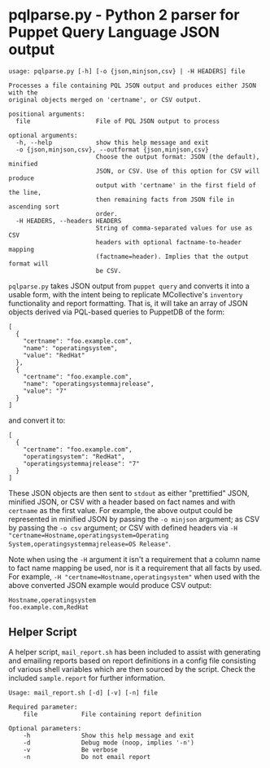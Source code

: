 # pqlparse.py - Python 2 parser for Puppet Query Language JSON output

```
usage: pqlparse.py [-h] [-o {json,minjson,csv} | -H HEADERS] file

Processes a file containing PQL JSON output and produces either JSON with the
original objects merged on 'certname', or CSV output.

positional arguments:
  file                  File of PQL JSON output to process

optional arguments:
  -h, --help            show this help message and exit
  -o {json,minjson,csv}, --outformat {json,minjson,csv}
                        Choose the output format: JSON (the default), minified
                        JSON, or CSV. Use of this option for CSV will produce
                        output with 'certname' in the first field of the line,
                        then remaining facts from JSON file in ascending sort
                        order.
  -H HEADERS, --headers HEADERS
                        String of comma-separated values for use as CSV
                        headers with optional factname-to-header mapping
                        (factname=header). Implies that the output format will
                        be CSV.
```

`pqlparse.py` takes JSON output from `puppet query` and converts it into
a usable form, with the intent being to replicate MCollective's `inventory`
functionality and report formatting.  That is, it will take an array of JSON
objects derived via PQL-based queries to PuppetDB of the form:

```
[
  {
    "certname": "foo.example.com",
    "name": "operatingsystem",
    "value": "RedHat"
  },
  {
    "certname": "foo.example.com",
    "name": "operatingsystemmajrelease",
    "value": "7"
  }
]
```
and convert it to:

```
[
  {
    "certname": "foo.example.com",
    "operatingsystem": "RedHat",
    "operatingsystemmajrelease": "7"
  }
]
```
These JSON objects are then sent to `stdout` as either "prettified" JSON,
minified JSON, or CSV with a header based on fact names and with `certname` as
the first value.  For example, the above output could be represented in
minified JSON by passing the `-o minjson` argument; as CSV by passing the `-o
csv` argument; or CSV with defined headers via `-H
"certname=Hostname,operatingsystem=Operating System,operatingsystemmajrelease=OS Release"`.

Note when using the `-H` argument it isn't a requirement that a column name to
fact name mapping be used, nor is it a requirement that all facts by used.  For
example, `-H "certname=Hostname,operatingsystem"` when used with the above
converted JSON example would produce CSV output:

```
Hostname,operatingsystem
foo.example.com,RedHat
```


## Helper Script

A helper script, `mail_report.sh` has been included to assist with generating
and emailing reports based on report definitions in a config file consisting of
various shell variables which are then sourced by the script.  Check the
included `sample.report` for further information.

```
Usage: mail_report.sh [-d] [-v] [-n] file

Required parameter:
    file            File containing report definition

Optional parameters:
    -h              Show this help message and exit
    -d              Debug mode (noop, implies '-n')
    -v              Be verbose
    -n              Do not email report

```

